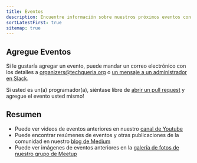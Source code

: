 ```yaml
---
title: Eventos
description: Encuentre información sobre nuestros próximos eventos con otros Latinx en tecnología.
sortLatestFirst: true
sitemap: true
---
```


## Agregue Eventos

Si le gustaría agregar un evento, puede mandar un correo electrónico con los detalles a [organizers@techqueria.org](mailto:organizers@techqueria.org) o [un mensaje a un administrador en Slack](/communities/slack/).

Si usted es un(a) programador(a), siéntase libre de [abrir un pull request](https://github.com/techqueria/website/compare) y agregue el evento usted mismo!

## Resumen

- Puede ver videos de eventos anteriores en nuestro [canal de Youtube](https://www.youtube.com/channel/UCUhXR0BOgyqrS1E_Sr4PVjQ)
- Puede encontrar resúmenes de eventos y otras publicaciones de la comunidad en nuestro [blog de Medium](https://blog.techqueria.org)
- Puede ver imágenes de eventos anteriores en la [galería de fotos de nuestro grupo de Meetup](https://www.meetup.com/techqueria/photos/)
